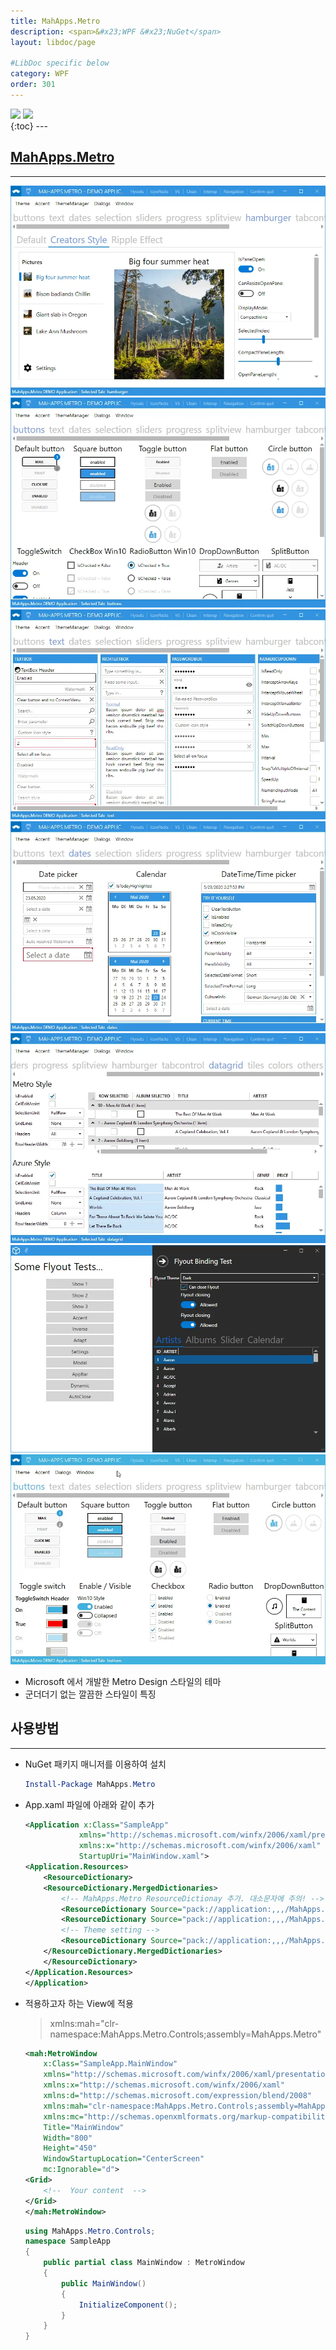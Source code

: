 ```yaml
---
title: MahApps.Metro
description: <span>&#x23;WPF &#x23;NuGet</span>
layout: libdoc/page

#LibDoc specific below
category: WPF
order: 301
---
```

<div align="left">
    <img src="https://img.shields.io/badge/WPF-512BD4?style=flat&logo=dotnet&logoColor=white"/>
    <img src="https://img.shields.io/badge/NuGet-004880?style=flat&logo=nuget&logoColor=white"/>
</div>
{:toc}
---

## [MahApps.Metro](https://github.com/MahApps/MahApps.Metro)
---
![MahApps.Metro_1](/assets/docs/300_WPF/301/1.webp)
![MahApps.Metro_2](/assets/docs/300_WPF/301/2.webp)
![MahApps.Metro_3](/assets/docs/300_WPF/301/3.webp)
![MahApps.Metro_4](/assets/docs/300_WPF/301/4.webp)
![MahApps.Metro_5](/assets/docs/300_WPF/301/5.webp)
![MahApps.Metro_6](/assets/docs/300_WPF/301/6.webp)
![MahApps.Metro_7](/assets/docs/300_WPF/301/7.webp)

* Microsoft 에서 개발한 Metro Design 스타일의 테마
* 군더더기 없는 깔끔한 스타일이 특징

## 사용방법
---
* NuGet 패키지 매니저를 이용하여 설치
    ```powershell
    Install-Package MahApps.Metro
    ```
* App.xaml 파일에 아래와 같이 추가
    ```xml
    <Application x:Class="SampleApp"
                xmlns="http://schemas.microsoft.com/winfx/2006/xaml/presentation"
                xmlns:x="http://schemas.microsoft.com/winfx/2006/xaml"
                StartupUri="MainWindow.xaml">
    <Application.Resources>
        <ResourceDictionary>
        <ResourceDictionary.MergedDictionaries>
            <!-- MahApps.Metro ResourceDictionay 추가. 대소문자에 주의! -->
            <ResourceDictionary Source="pack://application:,,,/MahApps.Metro;component/Styles/Controls.xaml" />
            <ResourceDictionary Source="pack://application:,,,/MahApps.Metro;component/Styles/Fonts.xaml" />
            <!-- Theme setting -->
            <ResourceDictionary Source="pack://application:,,,/MahApps.Metro;component/Styles/Themes/Light.Blue.xaml" />
        </ResourceDictionary.MergedDictionaries>
        </ResourceDictionary>
    </Application.Resources>
    </Application>
    ```
* 적용하고자 하는 View에 적용
    > xmlns:mah="clr-namespace:MahApps.Metro.Controls;assembly=MahApps.Metro"

    ```xml
    <mah:MetroWindow 
        x:Class="SampleApp.MainWindow"
        xmlns="http://schemas.microsoft.com/winfx/2006/xaml/presentation"
        xmlns:x="http://schemas.microsoft.com/winfx/2006/xaml"
        xmlns:d="http://schemas.microsoft.com/expression/blend/2008"
        xmlns:mah="clr-namespace:MahApps.Metro.Controls;assembly=MahApps.Metro"
        xmlns:mc="http://schemas.openxmlformats.org/markup-compatibility/2006"
        Title="MainWindow"
        Width="800"
        Height="450"
        WindowStartupLocation="CenterScreen"
        mc:Ignorable="d">
    <Grid>
        <!--  Your content  -->
    </Grid>
    </mah:MetroWindow>
    ```
    ```csharp
    using MahApps.Metro.Controls;
    namespace SampleApp
    {
        public partial class MainWindow : MetroWindow
        {
            public MainWindow()
            {
                InitializeComponent();
            }
        }
    }
    ```